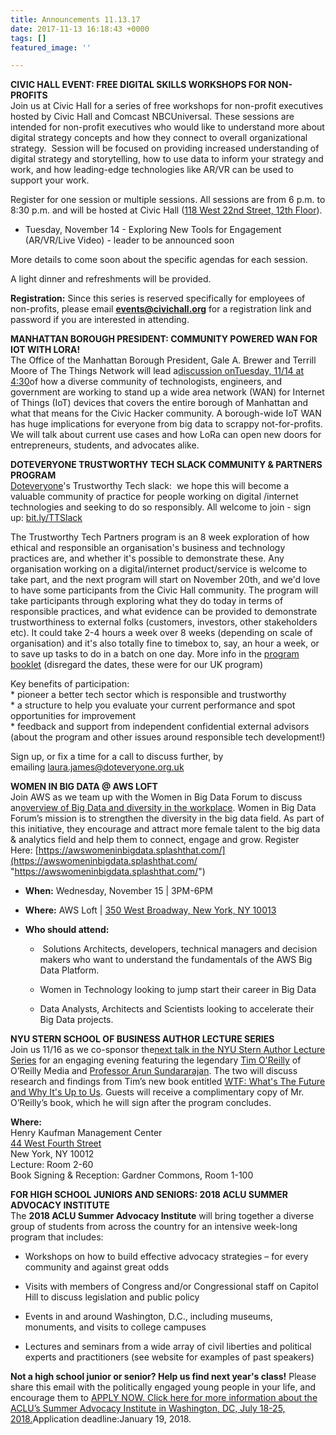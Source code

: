 ```yaml
---
title: Announcements 11.13.17
date: 2017-11-13 16:18:43 +0000
tags: []
featured_image: ''

---
```

**CIVIC HALL EVENT: FREE DIGITAL SKILLS WORKSHOPS FOR NON-PROFITS**    
Join us at Civic Hall for a series of free workshops for non-profit executives hosted by Civic Hall and Comcast NBCUniversal. These sessions are intended for non-profit executives who would like to understand more about digital strategy concepts and how they connect to overall organizational strategy.  Session will be focused on providing increased understanding of digital strategy and storytelling, how to use data to inform your strategy and work, and how leading-edge technologies like AR/VR can be used to support your work. 

  
Register for one session or multiple sessions. All sessions are from 6 p.m. to 8:30 p.m. and will be hosted at Civic Hall ([118 West 22nd Street, 12th Floor](https://civichall.us9.list-manage.com/track/click?u=784ac4a90c07e1e7ebbf294d4&id=e0cf05ca04&e=9bb5ebdb18)).

* Tuesday, November 14 - Exploring New Tools for Engagement (AR/VR/Live Video) - leader to be announced soon

More details to come soon about the specific agendas for each session.  
  
A light dinner and refreshments will be provided.   
  
**Registration:** Since this series is reserved specifically for employees of non-profits, please email [**events@civichall.org**](mailto:events@civichall.org) for a registration link and password if you are interested in attending.

**MANHATTAN BOROUGH PRESIDENT: COMMUNITY POWERED WAN FOR IOT WITH LORA!**  
The Office of the Manhattan Borough President, Gale A. Brewer and Terrill Moore of The Things Network will lead a[discussion onTuesday, 11/14 at 4:30](https://civichall.us9.list-manage.com/track/click?u=784ac4a90c07e1e7ebbf294d4&id=47b7ca8203&e=9bb5ebdb18)of how a diverse community of technologists, engineers, and government are working to stand up a wide area network (WAN) for Internet of Things (IoT) devices that covers the entire borough of Manhattan and what that means for the Civic Hacker community. A borough-wide IoT WAN has huge implications for everyone from big data to scrappy not-for-profits. We will talk about current use cases and how LoRa can open new doors for entrepreneurs, students, and advocates alike.   
  
**DOTEVERYONE TRUSTWORTHY TECH SLACK COMMUNITY & PARTNERS PROGRAM**  
[Doteveryone](https://civichall.us9.list-manage.com/track/click?u=784ac4a90c07e1e7ebbf294d4&id=f4f1704d0e&e=9bb5ebdb18)'s Trustworthy Tech slack:  we hope this will become a valuable community of practice for people working on digital /internet technologies and seeking to do so responsibly. All welcome to join - sign up: [bit.ly/TTSlack](https://civichall.us9.list-manage.com/track/click?u=784ac4a90c07e1e7ebbf294d4&id=3900803fcc&e=9bb5ebdb18)  
  
The Trustworthy Tech Partners program is an 8 week exploration of how ethical and responsible an organisation's business and technology practices are, and whether it's possible to demonstrate these. Any organisation working on a digital/internet product/service is welcome to take part, and the next program will start on November 20th, and we'd love to have some participants from the Civic Hall community. The program will take participants through exploring what they do today in terms of responsible practices, and what evidence can be provided to demonstrate trustworthiness to external folks (customers, investors, other stakeholders etc). It could take 2-4 hours a week over 8 weeks (depending on scale of organisation) and it's also totally fine to timebox to, say, an hour a week, or to save up tasks to do in a batch on one day. More info in the [program booklet](https://civichall.us9.list-manage.com/track/click?u=784ac4a90c07e1e7ebbf294d4&id=83a76aafd2&e=9bb5ebdb18) (disregard the dates, these were for our UK program)  
  
Key benefits of participation:   
\* pioneer a better tech sector which is responsible and trustworthy  
\* a structure to help you evaluate your current performance and spot opportunities for improvement  
\* feedback and support from independent confidential external advisors (about the program and other issues around responsible tech development!)  
  
Sign up, or fix a time for a call to discuss further, by emailing [laura.james@doteveryone.org.uk](mailto:laura.james@doteveryone.org.uk)

**WOMEN IN BIG DATA @ AWS LOFT**  
Join AWS as we team up with the Women in Big Data Forum to discuss an[overview of Big Data and diversity in the workplace](https://civichall.us9.list-manage.com/track/click?u=784ac4a90c07e1e7ebbf294d4&id=fd09ff0367&e=9bb5ebdb18). Women in Big Data Forum’s mission is to strengthen the diversity in the big data field. As part of this initiative, they encourage and attract more female talent to the big data & analytics field and help them to connect, engage and grow. Register Here: [https://awswomeninbigdata.splashthat.com/](https://awswomeninbigdata.splashthat.com/ "https://awswomeninbigdata.splashthat.com/")

* **When:** Wednesday, November 15 | 3PM-6PM

* **Where:** AWS Loft | [350 West Broadway, New York, NY 10013](https://civichall.us9.list-manage.com/track/click?u=784ac4a90c07e1e7ebbf294d4&id=6d9ec59203&e=9bb5ebdb18)

* **Who should attend:**

  *  Solutions Architects, developers, technical managers and decision makers who want to understand the fundamentals of the AWS Big Data Platform.

  * Women in Technology looking to jump start their career in Big Data

  * Data Analysts, Architects and Scientists looking to accelerate their Big Data projects.

**NYU STERN SCHOOL OF BUSINESS AUTHOR LECTURE SERIES**  
Join us 11/16 as we co-sponsor the[next talk in the NYU Stern Author Lecture Series](https://civichall.us9.list-manage.com/track/click?u=784ac4a90c07e1e7ebbf294d4&id=7e0b1f0fae&e=9bb5ebdb18) for an engaging evening featuring the legendary [Tim O'Reilly](https://civichall.us9.list-manage.com/track/click?u=784ac4a90c07e1e7ebbf294d4&id=32dd5e7d46&e=9bb5ebdb18) of O’Reilly Media and [Professor Arun Sundararajan](https://civichall.us9.list-manage.com/track/click?u=784ac4a90c07e1e7ebbf294d4&id=9177b32bc8&e=9bb5ebdb18). The two will discuss research and findings from Tim’s new book entitled [WTF: What's The Future and Why It's Up to Us](https://civichall.us9.list-manage.com/track/click?u=784ac4a90c07e1e7ebbf294d4&id=0a2cdf5d20&e=9bb5ebdb18). Guests will receive a complimentary copy of Mr. O’Reilly’s book, which he will sign after the program concludes.  
  
**Where:**  
Henry Kaufman Management Center  
[44 West Fourth Street](https://maps.google.com/?q=44+West+Fourth+Street+%0D+New+York,+NY+10012&entry=gmail&source=g)  
New York, NY 10012  
Lecture: Room 2-60   
Book Signing & Reception: Gardner Commons, Room 1-100

**FOR HIGH SCHOOL JUNIORS AND SENIORS: 2018 ACLU SUMMER ADVOCACY INSTITUTE**  
The **2018 ACLU Summer Advocacy Institute** will bring together a diverse group of students from across the country for an intensive week-long program that includes: 

* Workshops on how to build effective advocacy strategies – for every community and against great odds

* Visits with members of Congress and/or Congressional staff on Capitol Hill to discuss legislation and public policy

* Events in and around Washington, D.C., including museums, monuments, and visits to college campuses

* Lectures and seminars from a wide array of civil liberties and political experts and practitioners (see website for examples of past speakers)

**Not a high school junior or senior? Help us find next year's class!** Please share this email with the politically engaged young people in your life, and encourage them to [APPLY NOW. Click here for more information about the ACLU’s Summer Advocacy Institute in Washington, DC, July 18-25, 2018.](https://civichall.us9.list-manage.com/track/click?u=784ac4a90c07e1e7ebbf294d4&id=faa39a5983&e=9bb5ebdb18)Application deadline:January 19, 2018.